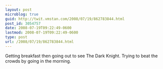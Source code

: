 ```yaml
---
layout: post
microblog: true
guid: http://twit.vmstan.com/2008/07/19/862783844.html
post_id: 3054757
date: 2008-07-19T09:22:49-0600
lastmod: 2008-07-19T09:22:49-0600
type: post
url: /2008/07/19/862783844.html
---
```

Getting breakfast then going out to see The Dark Knight. Trying to beat the crowds by going in the morning.
